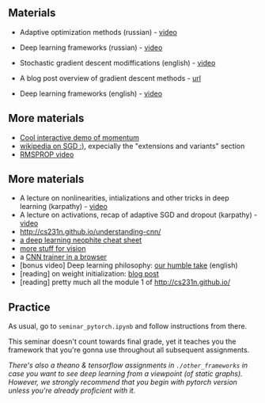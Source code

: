 ## Materials
* Adaptive optimization methods (russian) - [video](https://yadi.sk/i/SAGl44PS3EHZeK)
* Deep learning frameworks (russian) - [video](https://www.youtube.com/watch?v=ghZyptkanB0) 

* Stochastic gradient descent modiffications (english) - [video](https://www.youtube.com/watch?v=nhqo0u1a6fw)
* A blog post overview of gradient descent methods - [url](http://ruder.io/optimizing-gradient-descent/)
* Deep learning frameworks (english) - [video](https://www.youtube.com/watch?v=Vf_-OkqbwPo)


## More materials
* [Cool interactive demo of momentum](http://distill.pub/2017/momentum/)
* [wikipedia on SGD :)](https://en.wikipedia.org/wiki/Stochastic_gradient_descent), expecially the "extensions and variants" section
* [RMSPROP video](https://www.youtube.com/watch?v=defQQqkXEfE)


## More materials
  - A lecture on nonlinearities, intializations and other tricks in deep learning (karpathy) - [video](https://www.youtube.com/watch?v=GUtlrDbHhJM)
  - A lecture on activations, recap of adaptive SGD and dropout (karpathy) - [video](https://www.youtube.com/watch?v=KaR4lIdI1MQ)
  - http://cs231n.github.io/understanding-cnn/
  - [a deep learning neophite cheat sheet](http://www.kdnuggets.com/2016/03/must-know-tips-deep-learning-part-1.html)
  - [more stuff for vision](https://bavm2013.splashthat.com/img/events/46439/assets/34a7.ranzato.pdf)
  - a [CNN trainer in a browser](https://cs.stanford.edu/people/karpathy/convnetjs/demo/cifar10.html)
  - [bonus video] Deep learning philosophy: [our humble take](https://www.youtube.com/watch?v=9qyE1Ev1Xdw) (english)
  - [reading] on weight initialization: [blog post](http://andyljones.tumblr.com/post/110998971763/an-explanation-of-xavier-initialization)
  - [reading] pretty much all the module 1 of http://cs231n.github.io/


## Practice

As usual, go to `seminar_pytorch.ipynb` and follow instructions from there.

This seminar doesn't count towards final grade, yet it teaches you the framework that you're gonna use throughout all subsequent assignments.

_There's also a theano & tensorflow assignments in `./other_frameworks` in case you want to see deep learning from a viewpoint (of static graphs). However, we strongly recommend that you begin with pytorch version unless you're already proficient with it._


